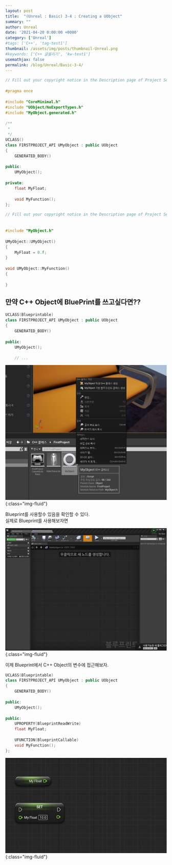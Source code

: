 ```yaml
---
layout: post
title:  "(Unreal : Basic) 3-4 : Creating a UObject"
summary: ""
author: Unreal
date: '2021-04-20 0:00:00 +0000'
category: ['Unreal']
#tags: ['C++', 'tag-test1']
thumbnail: /assets/img/posts/thumbnail-Unreal.png
#keywords: ['C++ 글올리기', 'kw-test1']
usemathjax: false
permalink: /blog/Unreal/Basic-3-4/
---
```


```cpp
// Fill out your copyright notice in the Description page of Project Settings.

#pragma once

#include "CoreMinimal.h"
#include "UObject/NoExportTypes.h"
#include "MyObject.generated.h"

/**
 * 
 */
UCLASS()
class FIRSTPROJECT_API UMyObject : public UObject
{
	GENERATED_BODY()
	
public:
	UMyObject();

private:
	float MyFloat;

	void MyFunction();
};
```

```cpp
// Fill out your copyright notice in the Description page of Project Settings.


#include "MyObject.h"

UMyObject::UMyObject()
{
	MyFloat = 0.f;
}

void UMyObject::MyFunction()
{

}
```

## 만약 C++ Object에 BluePrint를 쓰고싶다면??

```cpp
UCLASS(Blueprintable)
class FIRSTPROJECT_API UMyObject : public UObject
{
	GENERATED_BODY()
	
public:
	UMyObject();

    // ...
```

![](/assets/img/posts/Unreal/basic-3-4-1.PNG){:class="img-fluid"}

Blueprint를 사용할수 있음을 확인할 수 있다.<br>
실제로 Blueprint를 사용해보자면

![](/assets/img/posts/Unreal/basic-3-4-2.PNG){:class="img-fluid"}

이제 Blueprint에서 C++ Object의 변수에 접근해보자.

```cpp
UCLASS(Blueprintable)
class FIRSTPROJECT_API UMyObject : public UObject
{
	GENERATED_BODY()
	
public:
	UMyObject();

public:
	UPROPERTY(BlueprintReadWrite)
	float MyFloat;

	UFUNCTION(BlueprintCallable)
	void MyFunction();
};
```

![](/assets/img/posts/Unreal/basic-3-4-3.PNG){:class="img-fluid"}
